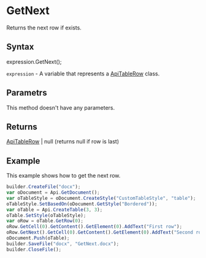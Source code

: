 # GetNext

Returns the next row if exists.

## Syntax

expression.GetNext();

`expression` - A variable that represents a [ApiTableRow](../ApiTableRow.md) class.

## Parametrs

This method doesn't have any parameters.

## Returns

[ApiTableRow](../ApiTableRow.md) &#124; null (returns null if row is last)

## Example

This example shows how to get the next row.

```javascript
builder.CreateFile("docx");
var oDocument = Api.GetDocument();
var oTableStyle = oDocument.CreateStyle("CustomTableStyle", "table");
oTableStyle.SetBasedOn(oDocument.GetStyle("Bordered"));
var oTable = Api.CreateTable(3, 3);
oTable.SetStyle(oTableStyle);
var oRow = oTable.GetRow(0);
oRow.GetCell(0).GetContent().GetElement(0).AddText("First row");
oRow.GetNext().GetCell(0).GetContent().GetElement(0).AddText("Second row");
oDocument.Push(oTable);
builder.SaveFile("docx", "GetNext.docx");
builder.CloseFile();
```